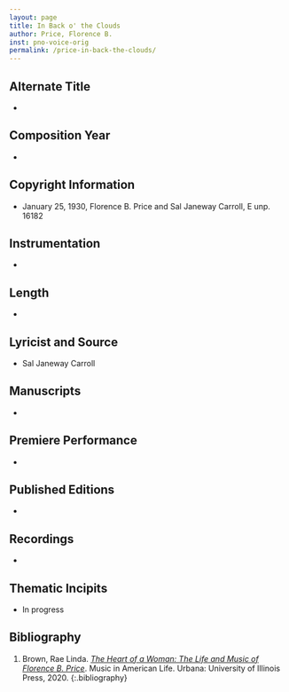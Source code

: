 ```yaml
---
layout: page
title: In Back o' the Clouds
author: Price, Florence B.
inst: pno-voice-orig
permalink: /price-in-back-the-clouds/
---
```


## Alternate Title
- 

## Composition Year
- 

## Copyright Information
- January 25, 1930, Florence B. Price and Sal Janeway Carroll, E unp. 16182

## Instrumentation
- 

## Length
- 

## Lyricist and Source
- Sal Janeway Carroll

## Manuscripts
- 

## Premiere Performance
- 

## Published Editions
- 

## Recordings
- 

## Thematic Incipits
- In progress

## Bibliography
1. Brown, Rae Linda. <a href="https://www.worldcat.org/title/1122800180" target="_blank">*The Heart of a Woman: The Life and Music of Florence B. Price*</a>. Music in American Life. Urbana: University of Illinois Press, 2020.
{:.bibliography}